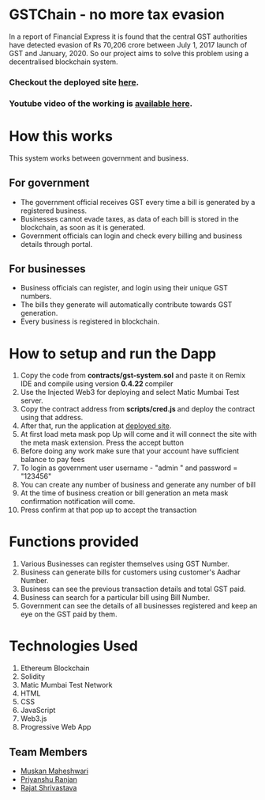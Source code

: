 # GSTChain - no more tax evasion

In a report of Financial Express it is found that the central GST authorities have detected evasion of Rs 70,206 crore between July 1, 2017 launch of GST and January, 2020. So our project aims to solve this problem using a decentralised blockchain system.

### Checkout the deployed site [here](https://gstchain.web.app/).

### Youtube video of the working is [available here](https://youtu.be/WkeIelvqu0A).

# How this works
This system works between government and business.
## For government
- The government official receives GST every time a bill is generated by a registered business.
- Businesses cannot evade taxes, as data of each bill is stored in the blockchain, as soon as it is generated.
- Government officials can login and check every billing and business details through portal.
## For businesses
- Business officials can register, and login using their unique GST numbers.
- The bills they generate will automatically contribute towards GST generation.
- Every business is registered in blockchain.

# How to setup and run the Dapp
<ol>
<li> Copy the code from <b>contracts/gst-system.sol</b> and paste it on Remix IDE and compile using version <b> 0.4.22 </b> compiler</li>
<li> Use the Injected Web3 for deploying and select Matic Mumbai Test server.</li>
<li> Copy the contract address from <b> scripts/cred.js </b> and deploy the contract using that address. </li>
<li> After that, run the application at <a href="https://gstchain.web.app">deployed site</a>.</li>
<li> At first load meta mask pop Up will come and it will connect the site with the meta mask extension. Press the accept button </li>
<li> Before doing any work make sure that your account have sufficient balance to pay fees </li>
<li> To login as government user username - "admin " and password = "123456"</li>
 <li> You can create any number of business and generate any number of bill </li>
 <li> At the time of business creation or bill generation an meta mask confirmation notification will come. </li>
 <li> Press confirm at that pop up to accept the transaction </li>
 
</ol>



# Functions provided
1. Various Businesses can register themselves using GST Number.
2. Business can generate bills for customers using customer's Aadhar Number.
3. Business can see the previous transaction details and total GST paid.
4. Business can search for a particular bill using Bill Number.
5. Government can see the details of all businesses registered and keep an eye on the GST paid by them.

# Technologies Used
<ol>
<li> Ethereum Blockchain
<li> Solidity
<li> Matic Mumbai Test Network
<li> HTML
 <li> CSS
 <li> JavaScript
 <li> Web3.js
 <li> Progressive Web App
 </ol>

## Team Members
- [Muskan Maheshwari](https://github.com/Muskan02)
- [Priyanshu Ranjan](https://github.com/ranjanistic)
- [Rajat Shrivastava](https://github.com/rajathandsom)
